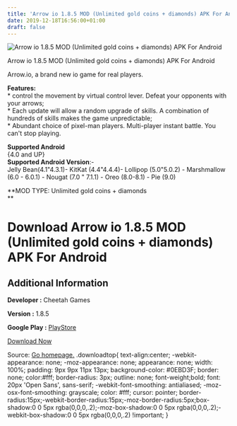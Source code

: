 ```yaml
---
title: 'Arrow io 1.8.5 MOD (Unlimited gold coins + diamonds) APK For Android'
date: 2019-12-18T16:56:00+01:00
draft: false
---
```


![Arrow io 1.8.5 MOD (Unlimited gold coins + diamonds) APK For Android](https://i2.wp.com/apkhome.net/wp-content/uploads/2019/12/Arrow-io-1.8.5-MOD-Unlimited-gold-coins-diamonds.png "Arrow io 1.8.5 MOD (Unlimited gold coins + diamonds) APK For Android")

  

Arrow io 1.8.5 MOD (Unlimited gold coins + diamonds) APK For Android

Arrow.io, a brand new io game for real players.

**Features:**  
\* control the movement by virtual control lever. Defeat your opponents with your arrows;  
\* Each update will allow a random upgrade of skills. A combination of hundreds of skills makes the game unpredictable;  
\* Abundant choice of pixel-man players. Multi-player instant battle. You can't stop playing.

**Supported Android**  
{4.0 and UP}  
**Supported Android Version**:-  
Jelly Bean(4.1"4.3.1)- KitKat (4.4"4.4.4)- Lollipop (5.0"5.0.2) - Marshmallow (6.0 - 6.0.1) - Nougat (7.0 " 7.1.1) - Oreo (8.0-8.1) - Pie (9.0)

**MOD TYPE: Unlimited gold coins + diamonds  
**

Download Arrow io 1.8.5 MOD (Unlimited gold coins + diamonds) APK For Android
=============================================================================

Additional Information
----------------------

**Developer :** Cheetah Games

**Version :** 1.8.5

**Google Play :** [PlayStore](https://play.google.com/store/apps/details?id=com.cmcm.arrowio)

  

[Download Now](https://store4app.co/post/arrow-io-1-8-5-mod-unlimited-gold-coins-diamonds-apk-for-android_1576684078)

  
Source: [Go homepage.](https://store4app.co/post/arrow-io-1-8-5-mod-unlimited-gold-coins-diamonds-apk-for-android_1576684078) .downloadtop{ text-align:center; -webkit-appearance: none; -moz-appearance: none; appearance: none; width: 100%; padding: 9px 9px 11px 13px; background-color: #0EBD3F; border: none; color:#fff; border-radius: 3px; outline: none; font-weight;bold; font: 20px 'Open Sans', sans-serif; -webkit-font-smoothing: antialiased; -moz-osx-font-smoothing: grayscale; color: #fff; cursor: pointer; border-radius:15px;-webkit-border-radius:15px;-moz-border-radius:5px;box-shadow:0 0 5px rgba(0,0,0,.2);-moz-box-shadow:0 0 5px rgba(0,0,0,.2);-webkit-box-shadow:0 0 5px rgba(0,0,0,.2) !important; }